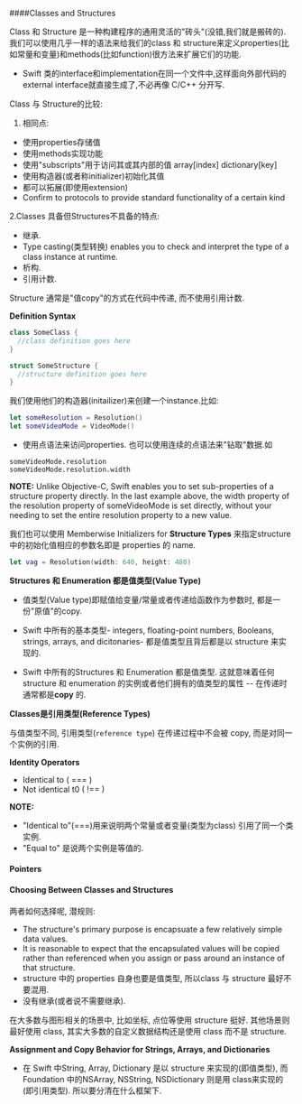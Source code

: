 ####Classes and Structures

Class 和 Structure 是一种构建程序的通用灵活的"砖头"(没错,我们就是搬砖的). 我们可以使用几乎一样的语法来给我们的class 和 structure来定义properties(比如常量和变量)和methods(比如function)很方法来扩展它们的功能.

* Swift 类的interface和implementation在同一个文件中,这样面向外部代码的 external interface就直接生成了,不必再像 C/C++ 分开写.

Class 与 Structure的比较:
1. 相同点:

  * 使用properties存储值
  * 使用methods实现功能
  * 使用"subscripts"用于访问其或其内部的值 array[index]   dictionary[key]
  * 使用构造器(或者称initializer)初始化其值
  * 都可以拓展(即使用extension)
  * Confirm to protocols to provide standard functionality of a certain kind

2.Classes 具备但Structures不具备的特点:
  * 继承.
  * Type casting(类型转换) enables you to check and interpret the type of a class instance at runtime.
  * 析构.
  * 引用计数.

Structure 通常是"值copy"的方式在代码中传递, 而不使用引用计数.

**Definition Syntax**

```Swift
class SomeClass {
  //class definition goes here
}

struct SomeStructure {
  //structure definition goes here
}
```

我们使用他们的构造器(initailizer)来创建一个instance.比如:
```Swift
let someResolution = Resolution()
let someVideoMode = VideoMode()
```
* 使用点语法来访问properties. 也可以使用连续的点语法来"钻取"数据.如
```Swfit
someVideoMode.resolution
someVideoMode.resolution.width
```
**NOTE:** Unlike Objective-C, Swift enables you to set sub-properties of a structure property directly. In the last example above, the width property of the resolution property of someVideoMode is set directly, without your needing to set the entire resolution property to a new value.

我们也可以使用 Memberwise Initializers for **Structure Types**
来指定structure中的初始化值相应的参数名即是 properties 的 name.
```Swift
let vag = Resolution(width: 640, height: 480)
```
**Structures 和 Enumeration 都是值类型(Value Type)**

* 值类型(Value type)即赋值给变量/常量或者传递给函数作为参数时, 都是一份"原值"的copy.

* Swift 中所有的基本类型- integers, floating-point numbers, Booleans, strings, arrays, and dicitonaries- 都是值类型且背后都是以 structure 来实现的.
*  Swift 中所有的Structures 和 Enumeration 都是值类型. 这就意味着任何 structure 和 enumeration 的实例或者他们拥有的值类型的属性 -- 在传递时通常都是**copy** 的.

**Classes是引用类型(Reference Types)**

与值类型不同, 引用类型(`reference type`) 在传递过程中不会被 copy, 而是对同一个实例的引用.

**Identity Operators**

* Identical to ( === )
* Not identical t0 ( !== )

**NOTE:**
* "Identical to"(===)用来说明两个常量或者变量(类型为class) 引用了同一个类实例.
* "Equal to" 是说两个实例是等值的.

#### Pointers



#### **Choosing Between Classes and Structures**

两者如何选择呢, 潜规则:
* The structure's primary purpose is encapsuate a few relatively simple data values.
* It is reasonable to expect that the encapsulated values will be copied rather than referenced when you assign or pass around an instance of that structure.
*  structure 中的 properties 自身也要是值类型, 所以class 与 structure 最好不要混用.
* 没有继承(或者说不需要继承).

在大多数与图形相关的场景中, 比如坐标, 点位等使用 structure 挺好. 其他场景则最好使用 class, 其实大多数的自定义数据结构还是使用 class 而不是 structure.

**Assignment and Copy Behavior for Strings, Arrays, and Dictionaries**

*  在 Swift 中String, Array, Dictionary 是以 structure 来实现的(即值类型), 而 Foundation 中的NSArray, NSString, NSDictionary 则是用 class来实现的(即引用类型). 所以要分清在什么框架下.


























  